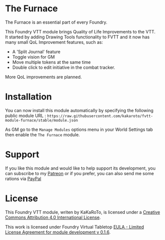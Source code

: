 # The Furnace

The Furnace is an essential part of every Foundry.

This Foundry VTT module brings Quality of Life Improvements to the VTT.  
It started by adding Drawing Tools functionality to FVTT and it now has many small QoL Improvement features, such as:
- A 'Split Journal' feature
- Toggle vision for GM
- Move multiple tokens at the same time
- Double click to edit initiative in the combat tracker.

 More QoL improvements are planned.

# Installation

You can now install this module automatically by specifying the following public module URL : `https://raw.githubusercontent.com/kakaroto/fvtt-module-furnace/stable/module.json`

As GM go to the `Manage Modules` options menu in your World Settings tab then enable the `The Furnace` module.


# Support

If you like this module and would like to help support its development, you can subscribe to my [Patreon](https://www.patreon.com/kakaroto) or if you prefer, you can also send me some rations via [PayPal](https://paypal.me/KaKaRoTo)

# License
This Foundry VTT module, writen by KaKaRoTo, is licensed under a [Creative Commons Attribution 4.0 International License](http://creativecommons.org/licenses/by/4.0/).

This work is licensed under Foundry Virtual Tabletop [EULA - Limited License Agreement for module development v 0.1.6](http://foundryvtt.com/pages/license.html).